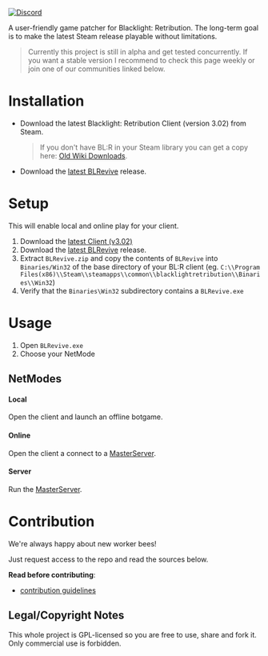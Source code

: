 [![Discord](https://img.shields.io/discord/791187711184338954?label=Discord&style=flat-square)](https://discord.gg/2zGhBGED)

A user-friendly game patcher for Blacklight: Retribution. The long-term goal is to make the latest Steam release playable without limitations.



> Currently this project is still in alpha and get tested concurrently. If you want a stable version I recommend to check this page weekly or join one of our communities linked below.



# Installation

- Download the latest Blacklight: Retribution Client (version 3.02) from Steam. 

  > If you don't have BL:R in your Steam library you can get a copy here: [Old Wiki Downloads](https://gitlab.com/blrevive/docs/-/wikis/Resources).

- Download the [latest BLRevive]() release.



# Setup

This will enable local and online play for your client.

1. Download the [latest Client (v3.02)](https://gitlab.com/blrevive/docs/-/wikis/Resources)
2. Download the [latest BLRevive]() release.
3. Extract  `BLRevive.zip` and copy the contents of `BLRevive` into ` Binaries/Win32` of the base directory of your BL:R client (eg. `C:\\Program Files(x86)\\Steam\\steamapps\\common\\blacklightretribution\\Binaries\\Win32`)
4. Verify that the `Binaries\Win32` subdirectory contains a `BLRevive.exe`



# Usage

1. Open `BLRevive.exe`
2. Choose your NetMode



## NetModes

#### Local

Open the client and launch an offline botgame.

#### Online

Open the client a connect to a [MasterServer]().

#### Server

Run the [MasterServer]().



# Contribution

We're always happy about new worker bees!

Just request access to the repo and read the sources below.



**Read before contributing**:

- [contribution guidelines](https://gitlab.com/blrevive/blrevive/-/wikis/code-contribution)



## Legal/Copyright Notes

This whole project is GPL-licensed so you are free to use, share and fork it. Only commercial use is forbidden.
